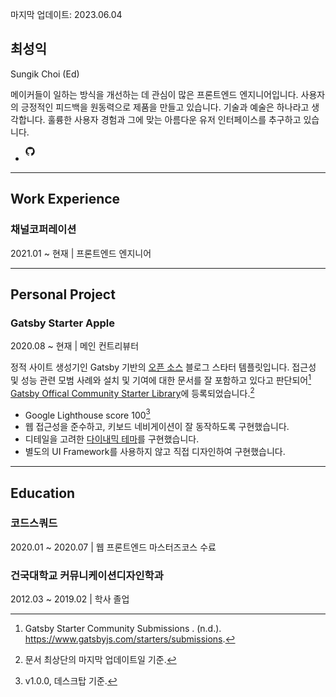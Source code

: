 <span class="datetime">마지막 업데이트: 2023.06.04</span>

<section id ="title">
<h1>최성익</h1>
<p lang="en" id="eng-title">Sungik Choi (Ed)</p>

</section>

<section id="introduce">

<p>메이커들이 일하는 방식을 개선하는 데 관심이 많은 프론트엔드 엔지니어입니다. 사용자의 긍정적인 피드백을 원동력으로 제품을 만들고 있습니다. 기술과 예술은 하나라고 생각합니다. 훌륭한 사용자 경험과 그에 맞는 아름다운 유저 인터페이스를 추구하고 있습니다.</p>

<ul class="contacts">
<li class="contact">
<a>
<svg width="24" height="24" viewBox="0 0 24 24" fill="none" xmlns="http://www.w3.org/2000/svg" aria-label="GitHub 링크" title="GitHub 링크">
<path
  fill-rule="evenodd"
  clip-rule="evenodd"
  d="M7.49933 0.25C3.49635 0.25 0.25 3.49593 0.25 7.50024C0.25 10.703 2.32715 13.4206 5.2081 14.3797C5.57084 14.446 5.70302 14.2222 5.70302 14.0299C5.70302 13.8576 5.69679 13.4019 5.69323 12.797C3.67661 13.235 3.25112 11.825 3.25112 11.825C2.92132 10.9874 2.44599 10.7644 2.44599 10.7644C1.78773 10.3149 2.49584 10.3238 2.49584 10.3238C3.22353 10.375 3.60629 11.0711 3.60629 11.0711C4.25298 12.1788 5.30335 11.8588 5.71638 11.6732C5.78225 11.205 5.96962 10.8854 6.17658 10.7043C4.56675 10.5209 2.87415 9.89918 2.87415 7.12104C2.87415 6.32925 3.15677 5.68257 3.62053 5.17563C3.54576 4.99226 3.29697 4.25521 3.69174 3.25691C3.69174 3.25691 4.30015 3.06196 5.68522 3.99973C6.26337 3.83906 6.8838 3.75895 7.50022 3.75583C8.1162 3.75895 8.73619 3.83906 9.31523 3.99973C10.6994 3.06196 11.3069 3.25691 11.3069 3.25691C11.7026 4.25521 11.4538 4.99226 11.3795 5.17563C11.8441 5.68257 12.1245 6.32925 12.1245 7.12104C12.1245 9.9063 10.4292 10.5192 8.81452 10.6985C9.07444 10.9224 9.30633 11.3648 9.30633 12.0413C9.30633 13.0102 9.29742 13.7922 9.29742 14.0299C9.29742 14.2239 9.42828 14.4496 9.79591 14.3788C12.6746 13.4179 14.75 10.7025 14.75 7.50024C14.75 3.49593 11.5036 0.25 7.49933 0.25Z"
  fill="currentColor"
/>
</svg>
</a>
</li>
</ul>

<!-- ---

<h2>Contact</h2>

- GitHub: [github.com/sungik-choi](https://github.com/sungik-choi)
- LinkedIn: [linkedin.com/in/sungik-choi](https://www.linkedin.com/in/sungik-choi)
- Blog: [sungikchoi.com](https://sungikchoi.com)
- Email: [sungik.dev@gmail.com](mailto:sungik.dev@gmail.com)

</section> -->

---

<section id="career">

<h2>Work Experience</h2>

<h3>채널코퍼레이션</h3>

<span class="datetime">2021.01 ~ 현재 | 프론트엔드 엔지니어</span>

</section>

---

<section id="project">

<h2>Personal Project</h2>

<h3>Gatsby Starter Apple</h3>

<span class="datetime">2020.08 ~ 현재 | 메인 컨트리뷰터</span>

정적 사이트 생성기인 Gatsby 기반의 [오픈 소스](https://github.com/sungik-choi/gatsby-starter-apple) 블로그 스타터 템플릿입니다. 접근성 및 성능 관련 모범 사례와 설치 및 기여에 대한 문서를 잘 포함하고 있다고 판단되어[^1] [Gatsby Offical Community Starter Library](https://www.gatsbyjs.com/starters/sungik-choi/gatsby-starter-apple)에 등록되었습니다.[^2]

- Google Lighthouse score 100[^3]
- 웹 접근성을 준수하고, 키보드 네비게이션이 잘 동작하도록 구현했습니다.
- 디테일을 고려한 [다이내믹 테마](https://www.sungikchoi.com/blog/gatsby-dark-mode/)를 구현했습니다.
- 별도의 UI Framework를 사용하지 않고 직접 디자인하여 구현했습니다.

---

<section id="education">

<h2>Education</h2>

### 코드스쿼드

<span class="datetime">2020.01 ~ 2020.07 | 웹 프론트엔드 마스터즈코스 수료</span>

### 건국대학교 커뮤니케이션디자인학과

<span class="datetime">2012.03 ~ 2019.02 | 학사 졸업</span>

</section>

[^1]: Gatsby Starter Community Submissions . (n.d.). <https://www.gatsbyjs.com/starters/submissions>.
[^2]: 문서 최상단의 마지막 업데이트일 기준.
[^3]: v1.0.0, 데스크탑 기준.
